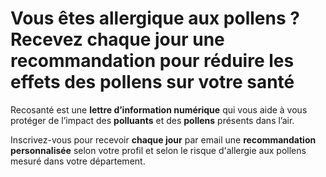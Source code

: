 # **Vous êtes allergique aux pollens ?**<br/>Recevez chaque jour une recommandation pour réduire les effets des **pollens** sur votre santé

Recosanté est une **lettre d’information numérique** qui vous aide à vous protéger de l’impact des **polluants** et des **pollens** présents dans l’air.

Inscrivez-vous pour recevoir **chaque jour** par email une **recommandation personnalisée** selon votre profil et selon le risque d'allergie aux pollens mesuré dans votre département.
